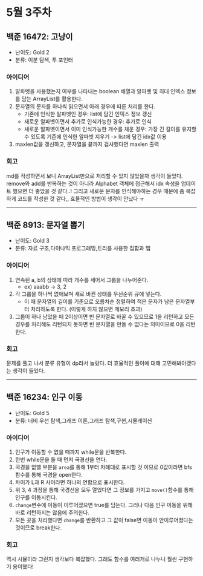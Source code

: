 # 5월 3주차
## 백준 16472: 고냥이
- 난이도: Gold 2
- 분류: 이분 탐색, 투 포인터

### 아이디어
1. 알파벳을 사용했는지 여부를 나타내는 boolean 배열과 알파벳 및 최대 인덱스 정보를 담는 ArrayList를 활용한다.
2. 문자열의 문자를 하나씩 읽으면서 아래 경우에 따른 처리를 한다.
    - 기존에 인식한 알파벳인 경우: list에 담긴 인덱스 정보 갱신
    - 새로운 알파벳이면서 추가로 인식가능한 경우: 추가로 인식
    - 새로운 알파벳이면서 이미 인식가능한 개수를 채운 경우: 가장 긴 길이를 유지할 수 있도록 기존에 인식한 알파벳 지우기 -> list에 담긴 idx값 이용
3. maxlen값을 갱신하고, 문자열을 끝까지 검사했다면 maxlen 출력

### 회고
md를 작성하면서 보니 ArrayList만으로 처리할 수 있지 않았을까 생각이 들었다. remove와 add를 반복하는 것이 아니라 Alphabet 객체에 접근해서 idx 속성을 업데이트 했으면 더 좋았을 것 같다..!
그리고 새로운 문자를 인식해야하는 경우 때문에 좀 복잡하게 코드를 작성한 것 같다,, 효율적인 방법이 생각이 안났다 ㅠ

___
## 백준 8913: 문자열 뽑기
- 난이도: Gold 3
- 분류: 자료 구조,다이나믹 프로그래밍,트리를 사용한 집합과 맵

### 아이디어
1. 연속된 a, b의 상태에 따라 개수를 세어서 그룹을 나누어준다.
    - ex) aaabb -> 3, 2
2. 각 그룹을 하나씩 없애보며 새로 바뀐 상태를 우선순위 큐에 넣는다.
    - 이 때 문자열의 길이를 기준으로 오름차순 정렬하여 적은 문자가 남은 문자열부터 처리하도록 한다. (이렇게 하지 않으면 메모리 초과)
3. 그룹이 하나 남았을 때 2이상이면 빈 문자열로 바꿀 수 있으므로 1을 리턴하고 모든 경우를 처리해도 리턴되지 못하면 빈 문자열을 만들 수 없다는 의미이므로 0을 리턴한다.

### 회고
문제를 풀고 나서 분류 유형이 dp라서 놀랐다. 더 효율적인 풀이에 대해 고민해봐야겠다는 생각이 들었다.

____
## 백준 16234: 인구 이동
- 난이도: Gold 5
- 분류: 너비 우선 탐색,그래프 이론,그래프 탐색,구현,시뮬레이션

### 아이디어
1. 인구가 이동할 수 없을 때까지 while문을 반복한다.
2. 한번 while문을 돌 때 먼저 국경선을 연다.
3. 국경을 없앨 부분을 `area`를 통해 1부터 차례대로 표시할 것 이므로 0값이라면 bfs 함수를 통해 국경을 open한다.
4. 차이가 L과 R 사이라면 하나의 연합으로 표시한다.
5. 위 3, 4 과정을 통해 국경선을 모두 열었다면 그 정보를 가지고 `move()`함수를 통해 인구를 이동시킨다.
6. `change`변수에 이동이 이루어졌으면 true를 담는다. 그러나 다음 인구 이동을 위해 바로 리턴하지는 않음에 주의한다.
7. 모든 곳을 처리했다면 `change`를 반환하고 그 값이 false면 이동이 안이루어졌다는 것이므로 break한다.

### 회고
역시 시뮬이라 그런지 생각보다 복잡했다. 그래도 함수를 여러개로 나누니 훨씬 구현하기 용이했다!